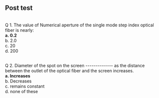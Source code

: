 ## Post test
<br>
Q 1. The value of Numerical aperture of the single mode step index optical fiber is nearly:<br>
<b>a. 0.2<br></b>
b. 2.0<br>
c. 20<br>
d. 200<br><br>

Q 2. Diameter of the spot on the screen -------------- as the distance between the outlet of the optical fiber and the screen increases.<br>
<b>a. Increases<br></b>
b. Decreases<br>
c. remains constant<br>
d. none of these<br>

